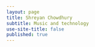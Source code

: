 ```yaml
---
layout: page
title: Shreyan Chowdhury
subtitle: Music and technology
use-site-title: false
published: true
---
```



